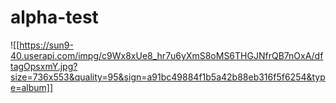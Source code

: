 ﻿# alpha-test

 ![[https://sun9-40.userapi.com/impg/c9Wx8xUe8_hr7u6yXmS8oMS6THGJNfrQB7nOxA/dftagOpsxmY.jpg?size=736x553&quality=95&sign=a91bc49884f1b5a42b88eb316f5f6254&type=album]]

